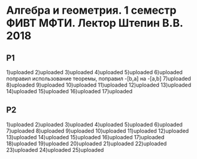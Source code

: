 # Алгебра и геометрия. 1 семестр ФИВТ МФТИ. Лектор Штепин В.В. 2018
## P1
1)uploaded
2)uploaded
3)uploaded
4)uploaded
5)uploaded
6)uploaded поправил использование теоремы, поправил -[b,a] на -[a,b]
7)uploaded
8)uploaded
9)uploaded
10)uploaded
11)uploaded
12)uploaded
13)uploaded
14)uploaded
15)uploaded
16)uploaded
17)uploaded
## P2
1)uploaded
2)uploaded
3)uploaded
4)uploaded
5)uploaded
6)uploaded
7)uploaded
8)uploaded
9)uploaded
10)uploaded
11)uploaded
12)uploaded
13)uploaded
14)uploaded
15)uploaded
16)uploaded
17)uploaded
18)uploaded
19)uploaded
20)uploaded
21)uploaded
22)uploaded
23)uploaded
24)uploaded
25)uploaded
